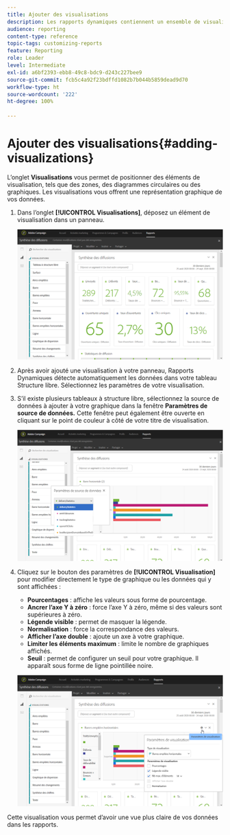 ```yaml
---
title: Ajouter des visualisations
description: Les rapports dynamiques contiennent un ensemble de visualisations pour offrir une représentation graphique dans votre rapport.
audience: reporting
content-type: reference
topic-tags: customizing-reports
feature: Reporting
role: Leader
level: Intermediate
exl-id: a6bf2393-ebb8-49c8-bdc9-d243c227bee9
source-git-commit: fcb5c4a92f23bdffd1082b7b044b5859dead9d70
workflow-type: ht
source-wordcount: '222'
ht-degree: 100%

---
```


# Ajouter des visualisations{#adding-visualizations}

L’onglet **Visualisations** vous permet de positionner des éléments de visualisation, tels que des zones, des diagrammes circulaires ou des graphiques. Les visualisations vous offrent une représentation graphique de vos données.

1. Dans l’onglet **[!UICONTROL Visualisations]**, déposez un élément de visualisation dans un panneau.

   ![](assets/dynamic_report_visualization_1.png)

1. Après avoir ajouté une visualisation à votre panneau, Rapports Dynamiques détecte automatiquement les données dans votre tableau Structure libre. Sélectionnez les paramètres de votre visualisation.
1. S’il existe plusieurs tableaux à structure libre, sélectionnez la source de données à ajouter à votre graphique dans la fenêtre **Paramètres de source de données.** Cette fenêtre peut également être ouverte en cliquant sur le point de couleur à côté de votre titre de visualisation.

   ![](assets/dynamic_report_visualization_2.png)

1. Cliquez sur le bouton des paramètres de **[!UICONTROL Visualisation]** pour modifier directement le type de graphique ou les données qui y sont affichées :

   * **Pourcentages** : affiche les valeurs sous forme de pourcentage.
   * **Ancrer l’axe Y à zéro** : force l’axe Y à zéro, même si des valeurs sont supérieures à zéro.
   * **Légende visible** : permet de masquer la légende.
   * **Normalisation** : force la correspondance des valeurs.
   * **Afficher l’axe double** : ajoute un axe à votre graphique.
   * **Limiter les éléments maximum** : limite le nombre de graphiques affichés.
   * **Seuil** : permet de configurer un seuil pour votre graphique. Il apparaît sous forme de ligne pointillée noire.

   ![](assets/dynamic_report_visualization_3.png)

Cette visualisation vous permet d’avoir une vue plus claire de vos données dans les rapports.

